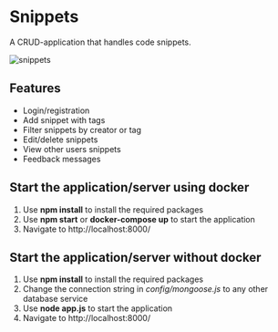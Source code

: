 # Snippets

A CRUD-application that handles code snippets.

![snippets](https://user-images.githubusercontent.com/31412046/50057641-8838d600-016d-11e9-93ec-83370ec127be.png)

## Features

- Login/registration
- Add snippet with tags
- Filter snippets by creator or tag
- Edit/delete snippets
- View other users snippets
- Feedback messages

## Start the application/server using docker

1. Use **npm install** to install the required packages 
2. Use **npm start** or **docker-compose up** to start the application
3. Navigate to http://localhost:8000/

## Start the application/server without docker

1. Use **npm install** to install the required packages
2. Change the connection string in *config/mongoose.js* to any other database service
3. Use **node app.js** to start the application
4. Navigate to http://localhost:8000/
